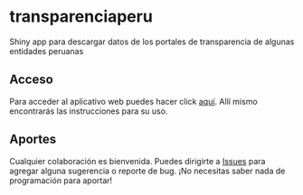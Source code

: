 # transparenciaperu
Shiny app para descargar datos de los portales de transparencia de algunas entidades peruanas

## Acceso
Para acceder al aplicativo web puedes hacer click [aquí](https://bit.ly/transparenciarapida). 
Allí mismo encontrarás las instrucciones para su uso.

## Aportes
Cualquier colaboración es bienvenida. Puedes dirigirte a [Issues](https://github.com/calderonsamuel/transparenciaperu/issues) para agregar alguna sugerencia o reporte de bug. 
¡No necesitas saber nada de programación para aportar!
